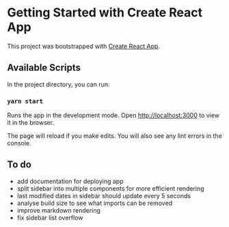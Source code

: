 # Getting Started with Create React App

This project was bootstrapped with [Create React App](https://github.com/facebook/create-react-app).

## Available Scripts

In the project directory, you can run:

### `yarn start`

Runs the app in the development mode.
Open [http://localhost:3000](http://localhost:3000) to view it in the browser.

The page will reload if you make edits.
You will also see any lint errors in the console.

## To do

- add documentation for deploying app
- split sidebar into multiple components for more efficient rendering
- last modified dates in sidebar should update every 5 seconds
- analyse build size to see what imports can be removed
- improve markdown rendering
- fix sidebar list overflow
